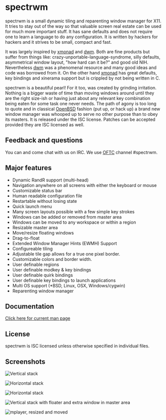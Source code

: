 spectrwm
========

spectrwm is a small dynamic tiling and reparenting window manager for X11. It
tries to stay out of the way so that valuable screen real estate can be used
for much more important stuff. It has sane defaults and does not require one to
learn a language to do any configuration. It is written by hackers for hackers
and it strives to be small, compact and fast.

It was largely inspired by [xmonad](http://xmonad.org) and
[dwm](http://dwm.suckless.org). Both are fine products but suffer from things
like: crazy-unportable-language-syndrome, silly defaults, asymmetrical window
layout, "how hard can it be?" and good old NIH.  Nevertheless
[dwm](http://dwm.suckless.org) was a phenomenal resource and many good ideas
and code was borrowed from it. On the other hand [xmonad](http://xmonad.org)
has great defaults, key bindings and xinerama support but is crippled by not
being written in C.

spectrwm is a beautiful pearl! For it too, was created by grinding irritation.
Nothing is a bigger waste of time than moving windows around until they are the
right size-ish or having just about any relevant key combination being eaten
for some task one never needs. The path of agony is too long to quote and in
classical [OpenBSD](http://www.openbsd.org) fashion (put up, or hack up) a
brand new window manager was whooped up to serve no other purpose than to obey
its masters. It is released under the ISC license. Patches can be accepted
provided they are ISC licensed as well.

## Feedback and questions
You can and come chat with us on IRC. We use [OFTC](https://www.oftc.net)
channel #spectrwm.

## Major features
* Dynamic RandR support (multi-head)
* Navigation anywhere on all screens with either the keyboard or mouse
* Customizable status bar
* Human readable configuration file
* Restartable without losing state
* Quick launch menu
* Many screen layouts possible with a few simple key strokes
* Windows can be added or removed from master area
* Windows can be moved to any workspace or within a region
* Resizable master area
* Move/resize floating windows
* Drag-to-float
* Extended Window Manager Hints (EWMH) Support
* Configureable tiling
* Adjustable tile gap allows for a true one pixel border.
* Customizable colors and border width.
* User definable regions
* User definable modkey & key bindings
* User definable quirk bindings
* User definable key bindings to launch applications
* Multi OS support (*BSD, Linux, OSX, Windows/cygwin) 
* Reparenting window manager

## Documentation
[Click here for current man page](https://htmlpreview.github.io/?https://github.com/conformal/spectrwm/blob/master/spectrwm.html)

## License

spectrwm is ISC licensed unless otherwise specified in individual files.

## Screenshots
![Vertical stack](https://github.com/conformal/spectrwm/wiki/Scrotwm1.png)

![Horizontal stack](https://github.com/conformal/spectrwm/wiki/Scrotwm2.png)

![Horizontal stack](https://github.com/conformal/spectrwm/wiki/Scrotwm3.png)

![Vertical stack with floater and extra window in master area](https://github.com/conformal/spectrwm/wiki/Scrotwm4.png)

![mplayer, resized and moved](https://github.com/conformal/spectrwm/wiki/Scrotwm5.png)

